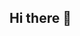 ## Hi there 👋

<!--
**samiramis-khazaei/samiramis-khazaei** is a ✨ _special_ ✨ repository because its `README.md` (this file) appears on your GitHub profile.

Here are some ideas to get you started:

- 🔭 I’m currently working on Fraud Detection!
- 🌱 I’m currently learning Git!
-->
